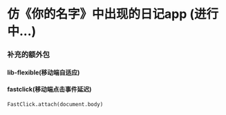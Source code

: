 # 仿《你的名字》中出现的日记app (进行中...)
### 补充的额外包
#### lib-flexible(移动端自适应)

#### fastclick(移动端点击事件延迟)
`FastClick.attach(document.body)`


